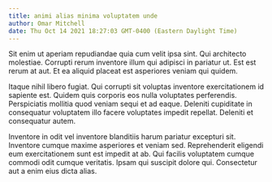 ```yaml
---
title: animi alias minima voluptatem unde
author: Omar Mitchell
date: Thu Oct 14 2021 18:27:03 GMT-0400 (Eastern Daylight Time)
---
```

Sit enim ut aperiam repudiandae quia cum velit ipsa sint. Qui architecto molestiae. Corrupti rerum inventore illum qui adipisci in pariatur ut. Est est rerum at aut. Et ea aliquid placeat est asperiores veniam qui quidem.

 Itaque nihil libero fugiat. Qui corrupti sit voluptas inventore exercitationem id sapiente est. Quidem quis corporis eos nulla voluptates perferendis. Perspiciatis mollitia quod veniam sequi et ad eaque. Deleniti cupiditate in consequatur voluptatem illo facere voluptates impedit repellat. Deleniti et consequatur autem.

 Inventore in odit vel inventore blanditiis harum pariatur excepturi sit. Inventore cumque maxime asperiores et veniam sed. Reprehenderit eligendi eum exercitationem sunt est impedit at ab. Qui facilis voluptatem cumque commodi odit cumque veritatis. Ipsam qui suscipit dolore qui. Consectetur aut a enim eius dicta alias.